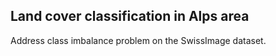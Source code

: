 ## Land cover classification in Alps area
Address class imbalance problem on the SwissImage dataset.
